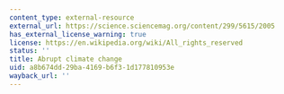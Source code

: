```yaml
---
content_type: external-resource
external_url: https://science.sciencemag.org/content/299/5615/2005
has_external_license_warning: true
license: https://en.wikipedia.org/wiki/All_rights_reserved
status: ''
title: Abrupt climate change
uid: a8b674dd-29ba-4169-b6f3-1d177810953e
wayback_url: ''
---
```

